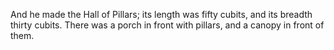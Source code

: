 And he made the Hall of Pillars; its length was fifty cubits, and its breadth thirty cubits. There was a porch in front with pillars, and a canopy in front of them.
